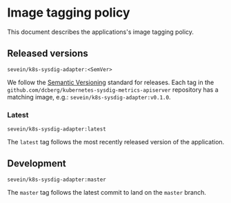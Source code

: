 # Image tagging policy

This document describes the applications's image tagging policy.

## Released versions

`sevein/k8s-sysdig-adapter:<SemVer>`

We follow the [Semantic Versioning](http://semver.org/) standard for releases.
Each tag in the `github.com/dcberg/kubernetes-sysdig-metrics-apiserver` repository has a
matching image, e.g.: `sevein/k8s-sysdig-adapter:v0.1.0`.

### Latest

`sevein/k8s-sysdig-adapter:latest`

The `latest` tag follows the most recently released version of the application.

## Development

`sevein/k8s-sysdig-adapter:master`

The `master` tag follows the latest commit to land on the `master` branch.
